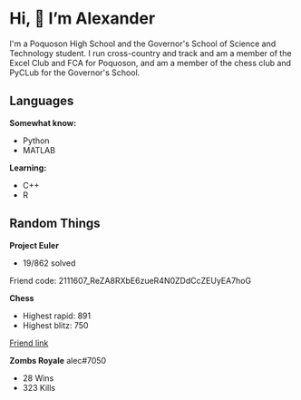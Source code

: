 # Hi, 👋 I’m Alexander

I'm a Poquoson High School and the Governor's School of Science and Technology student. I run cross-country and track and am a member of the Excel Club and FCA for Poquoson, and am a member of the chess club and PyCLub for the Governor's School.

## Languages

**Somewhat know:**
- Python
- MATLAB
  
**Learning:**
- C++
- R

## Random Things

**Project Euler**
- 19/862 solved

Friend code: 2111607_ReZA8RXbE6zueR4N0ZDdCcZEUyEA7hoG

**Chess**
- Highest rapid: 891
- Highest blitz: 750

[Friend link](https://friend.chess.com/VHD4H)

**Zombs Royale**
alec#7050
- 28 Wins
- 323 Kills
